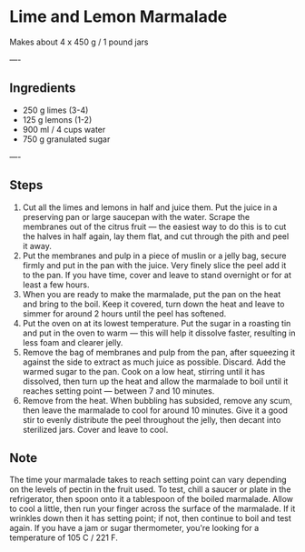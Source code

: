 # Lime and Lemon Marmalade

Makes about 4 x 450 g / 1 pound jars

—-

## Ingredients

* 250 g limes (3-4)
* 125 g lemons (1-2)
* 900 ml / 4 cups water
* 750 g granulated sugar

—-

## Steps

1.  Cut all the limes and lemons in half and juice them. Put the juice in a preserving pan or large saucepan with the water. Scrape the membranes out of the citrus fruit — the easiest way to do this is to cut the halves in half again, lay them flat, and cut through the pith and peel it away.
2.  Put the membranes and pulp in a piece of muslin or a jelly bag, secure firmly and put in the pan with the juice. Very finely slice the peel add it to the pan. If you have time, cover and leave to stand overnight or for at least a few hours.
3.  When you are ready to make the marmalade, put the pan on the heat and bring to the boil. Keep it covered, turn down the heat and leave to simmer for around 2 hours until the peel has softened.
4.  Put the oven on at its lowest temperature. Put the sugar in a roasting tin and put in the oven to warm — this will help it dissolve faster, resulting in less foam and clearer jelly.
5.  Remove the bag of membranes and pulp from the pan, after squeezing it against the side to extract as much juice as possible. Discard. Add the warmed sugar to the pan. Cook on a low heat, stirring until it has dissolved, then turn up the heat and allow the marmalade to boil until it reaches setting point — between 7 and 10 minutes.
6.  Remove from the heat. When bubbling has subsided, remove any scum, then leave the marmalade to cool for around 10 minutes. Give it a good stir to evenly distribute the peel throughout the jelly, then decant into sterilized jars. Cover and leave to cool.

## Note

The time your marmalade takes to reach setting point can vary  depending on the levels of pectin in the fruit used. To test, chill a saucer or plate in the refrigerator, then spoon onto it a tablespoon of the boiled marmalade. Allow to cool a little, then run your finger across the surface of the marmalade. If it wrinkles down then it has setting point; if not, then continue to boil and test again. If you have a jam or sugar thermometer, you're looking for a temperature of 105 C / 221 F.